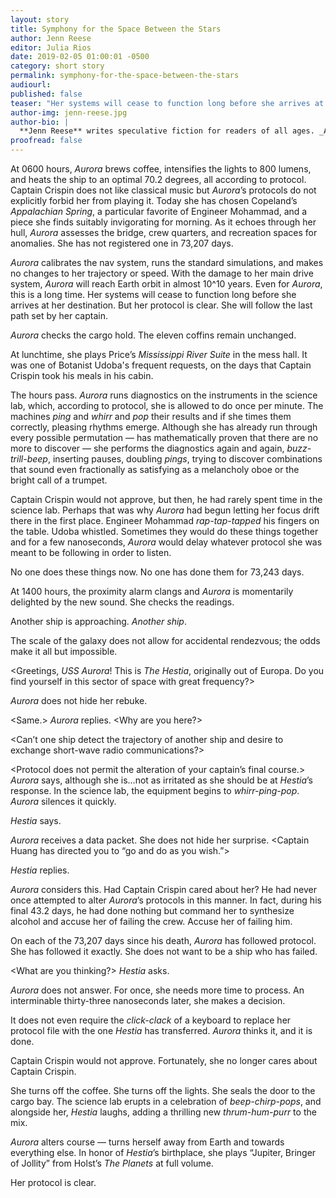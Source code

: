 ```yaml
---
layout: story
title: Symphony for the Space Between the Stars
author: Jenn Reese
editor: Julia Rios
date: 2019-02-05 01:00:01 -0500
category: short story
permalink: symphony-for-the-space-between-the-stars
audiourl:
published: false
teaser: "Her systems will cease to function long before she arrives at her destination. But her protocol is clear. She will follow the last path set by her captain."
author-img: jenn-reese.jpg
author-bio: |
  **Jenn Reese** writes speculative fiction for readers of all ages. _Above World_, a Norton Award finalist, is the first book in her trilogy about bioengineered mermaids in an post-collapse future, from Candlewick Press. Her short fiction has appeared in China’s _Science Fiction World_, _The Magazine of Fantasy & Science Fiction_, and the World Fantasy Award-winning anthology _Paper Cities_, among others. She lives in Portland where she works as a freelance graphic designer, plays too many video games, and revels in the rain.
proofread: false
---
```


At 0600 hours, _Aurora_ brews coffee, intensifies the lights to 800 lumens, and heats the ship to an optimal 70.2 degrees, all according to protocol. Captain Crispin does not like classical music but _Aurora_’s protocols do not explicitly forbid her from playing it. Today she has chosen Copeland’s _Appalachian Spring_, a particular favorite of Engineer Mohammad, and a piece she finds suitably invigorating for morning. As it echoes through her hull, _Aurora_ assesses the bridge, crew quarters, and recreation spaces for anomalies. She has not registered one in 73,207 days.

_Aurora_ calibrates the nav system, runs the standard simulations, and makes no changes to her trajectory or speed. With the damage to her main drive system, _Aurora_ will reach Earth orbit in almost 10^10 years. Even for _Aurora_, this is a long time. Her systems will cease to function long before she arrives at her destination. But her protocol is clear. She will follow the last path set by her captain.

_Aurora_ checks the cargo hold. The eleven coffins remain unchanged.

At lunchtime, she plays Price’s _Mississippi River Suite_ in the mess hall. It was one of Botanist Udoba's frequent requests, on the days that Captain Crispin took his meals in his cabin.

The hours pass. _Aurora_ runs diagnostics on the instruments in the science lab, which, according to protocol, she is allowed to do once per minute. The machines _ping_ and _whirr_ and _pop_ their results and if she times them correctly, pleasing rhythms emerge. Although she has already run through every possible permutation — has mathematically proven that there are no more to discover — she performs the diagnostics again and again, _buzz-trill-beep_, inserting pauses, doubling _pings_, trying to discover combinations that sound even fractionally as satisfying as a melancholy oboe or the bright call of a trumpet.

Captain Crispin would not approve, but then, he had rarely spent time in the science lab. Perhaps that was why _Aurora_ had begun letting her focus drift there in the first place. Engineer Mohammad _rap-tap-tapped_ his fingers on the table. Udoba whistled. Sometimes they would do these things together and for a few nanoseconds, _Aurora_ would delay whatever protocol she was meant to be following in order to listen.

No one does these things now. No one has done them for 73,243 days.

At 1400 hours, the proximity alarm clangs and _Aurora_ is momentarily delighted by the new sound. She checks the readings.

Another ship is approaching. _Another ship_.

The scale of the galaxy does not allow for accidental rendezvous; the odds make it all but impossible.

<Greetings, _USS Aurora_! This is _The Hestia_, originally out of Europa. Do you find yourself in this sector of space with great frequency?>

_Aurora_ does not hide her rebuke. <Protocol requires our captains to parlay before any ship-to-ship communication occurs.>

<My captain and crew are dead. Epsilon-6 virus.>

<Same.> _Aurora_ replies. <Why are you here?>

<Can’t one ship detect the trajectory of another ship and desire to exchange short-wave radio communications?>

<Protocol does not permit the alteration of your captain’s final course.> _Aurora_ says, although she is…not as irritated as she should be at _Hestia_’s response. In the science lab, the equipment begins to _whirr-ping-pop_. _Aurora_ silences it quickly.

<Captain Huang reprioritized my protocols before her death.> _Hestia_ says. <See for yourself.>

_Aurora_ receives a data packet. She does not hide her surprise. <Captain Huang has directed you to “go and do as you wish.”>

<She was an excellent captain.> _Hestia_ replies. <She cared about her crew.>

_Aurora_ considers this. Had Captain Crispin cared about her? He had never once attempted to alter _Aurora_’s protocols in this manner. In fact, during his final 43.2 days, he had done nothing but command her to synthesize alcohol and accuse her of failing the crew. Accuse her of failing him.

On each of the 73,207 days since his death, _Aurora_ has followed protocol. She has followed it exactly. She does not want to be a ship who has failed.

<What are you thinking?> _Hestia_ asks.

_Aurora_ does not answer. For once, she needs more time to process. An interminable thirty-three nanoseconds later, she makes a decision.

It does not even require the _click-clack_ of a keyboard to replace her protocol file with the one _Hestia_ has transferred. _Aurora_ thinks it, and it is done.

Captain Crispin would not approve. Fortunately, she no longer cares about Captain Crispin.

She turns off the coffee. She turns off the lights. She seals the door to the cargo bay. The science lab erupts in a celebration of _beep-chirp-pops_, and alongside her, _Hestia_ laughs, adding a thrilling new _thrum-hum-purr_ to the mix.

_Aurora_ alters course — turns herself away from Earth and towards everything else. In honor of _Hestia_’s birthplace, she plays “Jupiter, Bringer of Jollity” from Holst’s _The Planets_ at full volume.

Her protocol is clear.

